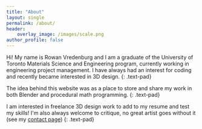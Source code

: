 ```yaml
---
title: "About"
layout: single
permalink: /about/
header:
    overlay_image: /images/scale.png
author_profile: false
---
```


Hi! My name is Rowan Vredenburg and I am a graduate of the University of Toronto Materials Science and Engineering program, currently working in engineering project management. I have always had an interest for coding and recently became interested in 3D design.
{: .text-pad}

The idea behind this website was as a place to store and share my work in both Blender and procedural math programming.
{: .text-pad}

I am interested in freelance 3D design work to add to my resume and test my skills! I'm also always welcome to critique, no great artist goes without it (see my [contact page](/contact/))
{: .text-pad}
